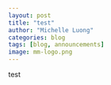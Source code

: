 ```yaml
---
layout: post
title: "test"
author: "Michelle Luong"
categories: blog
tags: [blog, announcements]
image: mm-logo.png
---
```


test